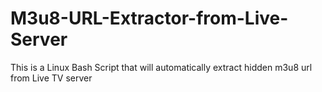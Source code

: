 # M3u8-URL-Extractor-from-Live-Server
This is a Linux Bash Script that will automatically extract hidden m3u8 url from Live TV server
